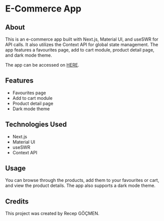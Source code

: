 # E-Commerce App 

## About
This is an e-commerce app built with Next.js, Material UI, and useSWR for API calls. It also utilizes the Context API for global state management. The app features a favourites page, add to cart module, product detail page, and dark mode theme.

The app can be accessed on [HERE](https://e-commerce-app-mocha-eta.vercel.app/).

## Features

- Favourites page
- Add to cart module
- Product detail page
- Dark mode theme

## Technologies Used

- Next.js
- Material UI
- useSWR
- Context API

## Usage

You can browse through the products, add them to your favourites or cart, and view the product details.
The app also supports a dark mode theme.

## Credits
This project was created by Recep GÖÇMEN.

